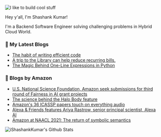 ![I like to build cool stuff](https://res.cloudinary.com/dt8g3rhcy/image/upload/v1595929574/i_like_to_build_cool_shit._1_nzbwjh.png)

Hey y'all, I'm Shashank Kumar! 

I'm a Backend Software Engineer solving challenging problems in Hybrid Cloud World.

### 📕 My Latest Blogs
<!-- BLOG-POST-LIST:START -->
- [The habit of writing efficient code](https://medium.com/@ishashankkumar/the-habit-of-writing-efficient-code-153b05f04269?source=rss-d24dda280d5f------2)
- [A trip to the Library can help reduce recurring bills.](https://medium.com/swlh/a-trip-to-the-library-can-help-reduce-recurring-bills-23bca495cdf5?source=rss-d24dda280d5f------2)
- [The Magic Behind One-Line Expressions in Python](https://medium.com/swlh/the-magic-behind-one-line-expressions-in-python-816c10180c5c?source=rss-d24dda280d5f------2)
<!-- BLOG-POST-LIST:END -->

### 📕 Blogs by Amazon
<!-- AMAZON-BLOG-POST-LIST:START -->
- [U.S. National Science Foundation, Amazon seek submissions for third round of Fairness in AI grant projects](https://www.amazon.science/academic-engagements/u-s-national-science-foundation-amazon-seek-submissions-for-third-round-of-fairness-in-ai-grant-projects)
- [The science behind the Halo Body feature](https://www.amazon.science/latest-news/the-science-behind-the-amazon-halo-band-body-feature)
- [Amazon's 36 ICASSP papers touch on everything audio](https://www.amazon.science/blog/amazons-36-icassp-papers-touch-on-everything-audio)
- [Alexa & Friends features Ariya Rastrow, senior principal scientist, Alexa AI](https://www.amazon.science/videos-webinars/alexa-friends-features-ariya-rastrow-senior-principal-scientist-alexa-ai)
- [Amazon at NAACL 2021: The return of symbolic semantics](https://www.amazon.science/blog/amazon-at-naacl-2021-the-return-of-symbolic-semantics)
<!-- AMAZON-BLOG-POST-LIST:END -->



<img align="center" alt="iShashankKumar's Github Stats" src="https://github-readme-stats.vercel.app/api?username=ishashankkumar&show_icons=true&hide_border=true" />
